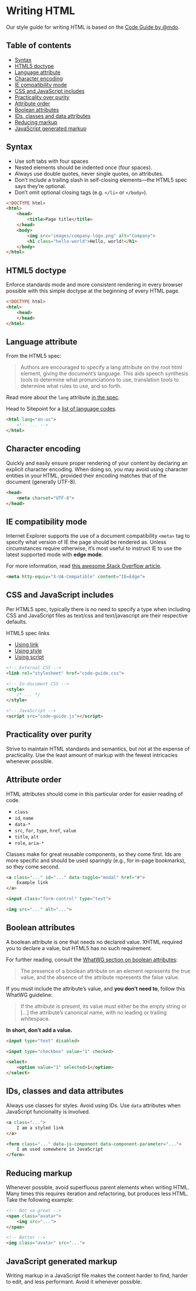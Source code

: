 # Writing HTML

Our style guide for writing HTML is based on the [Code Guide by @mdo](http://codeguide.co/).

## Table of contents

- [Syntax](#syntax)
- [HTML5 doctype](#html5-doctype)
- [Language attribute](#language-attribute)
- [Character encoding](#character-encoding)
- [IE compatibility mode](#ie-compatibility-mode)
- [CSS and JavaScript includes](#css-and-javascript-includes)
- [Practicality over purity](#practicality-over-purity)
- [Attribute order](#attribute-order)
- [Boolean attributes](#boolean-attributes)
- [IDs, classes and data attributes](#ids-classes-data-attributes)
- [Reducing markup](#reducing-markup)
- [JavaScript generated markup](#javascript-generated-markup)

## Syntax

- Use soft tabs with four spaces
- Nested elements should be indented once (four spaces).
- Always use double quotes, never single quotes, on attributes.
- Don’t include a trailing slash in self-closing elements—the HTML5 spec says they’re optional.
- Don’t omit optional closing tags (e.g. `</li>` or `</body>`).

```html
<!DOCTYPE html>
<html>
    <head>
        <title>Page title</title>
    </head>
    <body>
        <img src="images/company-logo.png" alt="Company">
        <h1 class="hello-world">Hello, world!</h1>
    </body>
</html>
```

## HTML5 doctype

Enforce standards mode and more consistent rendering in every browser possible with this simple doctype at the beginning of every HTML page.

```html
<!DOCTYPE html>
<html>
    <head>
    </head>
</html>
```

## Language attribute

From the HTML5 spec:

> Authors are encouraged to specify a lang attribute on the root html element, giving the document’s language. 
> This aids speech synthesis tools to determine what pronunciations to use, translation tools to determine what 
> rules to use, and so forth.

Read more about the `lang` attribute [in the spec](http://w3c.github.io/html/semantics.html#the-html-element).

Head to Sitepoint for a [list of language codes](https://www.sitepoint.com/web-foundations/iso-2-letter-language-codes/).

```html
<html lang="en-us">
    <!-- ... -->
</html>
```

## Character encoding

Quickly and easily ensure proper rendering of your content by declaring an explicit character encoding. When doing so, 
you may avoid using character entities in your HTML, provided their encoding matches that of the document (generally UTF-8).

```html
<head>
    <meta charset="UTF-8">
</head>
```

## IE compatibility mode
Internet Explorer supports the use of a document compatibility `<meta>` tag to specify what version of IE the page should 
be rendered as. Unless circumstances require otherwise, it’s most useful to instruct IE to use the latest supported 
mode with **edge mode**.

For more information, read [this awesome Stack Overflow article](http://stackoverflow.com/questions/6771258/whats-the-difference-if-meta-http-equiv-x-ua-compatible-content-ie-edge-e).

```html
<meta http-equiv="X-UA-Compatible" content="IE=Edge">
```

## CSS and JavaScript includes

Per HTML5 spec, typically there is no need to specify a type when including CSS and JavaScript files as text/css and 
text/javascript are their respective defaults.

HTML5 spec links

- [Using link](https://www.w3.org/TR/2011/WD-html5-20110525/semantics.html#the-link-element)
- [Using style](https://www.w3.org/TR/2011/WD-html5-20110525/semantics.html#the-style-element)
- [Using script](https://www.w3.org/TR/2011/WD-html5-20110525/scripting-1.html#the-script-element)

```html
<!-- External CSS -->
<link rel="stylesheet" href="code-guide.css">

<!-- In-document CSS -->
<style>
    /* ... */
</style>

<!-- JavaScript -->
<script src="code-guide.js"></script>
```

## Practicality over purity

Strive to maintain HTML standards and semantics, but not at the expense of practicality. Use the least amount of markup 
with the fewest intricacies whenever possible.

## Attribute order

HTML attributes should come in this particular order for easier reading of code.

- `class`
- `id`, `name`
- `data-*`
- `src`, `for`, `type`, `href`, `value`
- `title`, `alt`
- `role`, `aria-*`

Classes make for great reusable components, so they come first. Ids are more specific and should be used sparingly 
(e.g., for in-page bookmarks), so they come second.

```html
<a class="..." id="..." data-toggle="modal" href="#">
    Example link
</a>

<input class="form-control" type="text">

<img src="..." alt="...">
```

## Boolean attributes

A boolean attribute is one that needs no declared value. XHTML required you to declare a value, but HTML5 has no such requirement.

For further reading, consult the [WhatWG section on boolean attributes](http://www.whatwg.org/specs/web-apps/current-work/multipage/common-microsyntaxes.html#boolean-attributes):

> The presence of a boolean attribute on an element represents the true value, and the absence of the attribute 
> represents the false value.

If you must include the attribute’s value, and **you don’t need to**, follow this WhatWG guideline:

> If the attribute is present, its value must either be the empty string or [...] the attribute’s canonical name, with 
> no leading or trailing whitespace.

**In short, don’t add a value.**

```html
<input type="text" disabled>

<input type="checkbox" value="1" checked>

<select>
    <option value="1" selected>1</option>
</select>
```

## IDs, classes and data attributes

Always use classes for styles. Avoid using IDs. Use `data` attributes when JavaScript funcionality is involved.

```html
<a class="...">
    I am a styled link
</a>

<form class="..." data-js-component data-component-parameter="...">
    I am used somewhere in JavaScript
</form>
```

## Reducing markup

Whenever possible, avoid superfluous parent elements when writing HTML. Many times this requires iteration and refactoring, 
but produces less HTML. Take the following example:

```html
<!-- Not so great -->
<span class="avatar">
    <img src="...">
</span>

<!-- Better -->
<img class="avatar" src="...">
```

## JavaScript generated markup

Writing markup in a JavaScript file makes the content harder to find, harder to edit, and less performant. Avoid it whenever possible.
